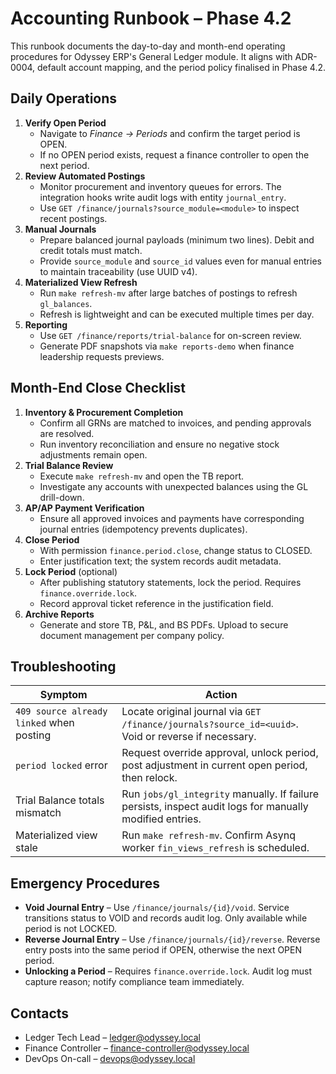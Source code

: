 # Accounting Runbook – Phase 4.2

This runbook documents the day-to-day and month-end operating procedures for Odyssey ERP's General Ledger module. It aligns with ADR-0004, default account mapping, and the period policy finalised in Phase 4.2.

## Daily Operations

1. **Verify Open Period**
   - Navigate to *Finance → Periods* and confirm the target period is OPEN.
   - If no OPEN period exists, request a finance controller to open the next period.
2. **Review Automated Postings**
   - Monitor procurement and inventory queues for errors. The integration hooks write audit logs with entity `journal_entry`.
   - Use `GET /finance/journals?source_module=<module>` to inspect recent postings.
3. **Manual Journals**
   - Prepare balanced journal payloads (minimum two lines). Debit and credit totals must match.
   - Provide `source_module` and `source_id` values even for manual entries to maintain traceability (use UUID v4).
4. **Materialized View Refresh**
   - Run `make refresh-mv` after large batches of postings to refresh `gl_balances`.
   - Refresh is lightweight and can be executed multiple times per day.
5. **Reporting**
   - Use `GET /finance/reports/trial-balance` for on-screen review.
   - Generate PDF snapshots via `make reports-demo` when finance leadership requests previews.

## Month-End Close Checklist

1. **Inventory & Procurement Completion**
   - Confirm all GRNs are matched to invoices, and pending approvals are resolved.
   - Run inventory reconciliation and ensure no negative stock adjustments remain open.
2. **Trial Balance Review**
   - Execute `make refresh-mv` and open the TB report.
   - Investigate any accounts with unexpected balances using the GL drill-down.
3. **AP/AP Payment Verification**
   - Ensure all approved invoices and payments have corresponding journal entries (idempotency prevents duplicates).
4. **Close Period**
   - With permission `finance.period.close`, change status to CLOSED.
   - Enter justification text; the system records audit metadata.
5. **Lock Period** (optional)
   - After publishing statutory statements, lock the period. Requires `finance.override.lock`.
   - Record approval ticket reference in the justification field.
6. **Archive Reports**
   - Generate and store TB, P&L, and BS PDFs. Upload to secure document management per company policy.

## Troubleshooting

| Symptom | Action |
| --- | --- |
| `409 source already linked` when posting | Locate original journal via `GET /finance/journals?source_id=<uuid>`. Void or reverse if necessary. |
| `period locked` error | Request override approval, unlock period, post adjustment in current open period, then relock. |
| Trial Balance totals mismatch | Run `jobs/gl_integrity` manually. If failure persists, inspect audit logs for manually modified entries. |
| Materialized view stale | Run `make refresh-mv`. Confirm Asynq worker `fin_views_refresh` is scheduled. |

## Emergency Procedures

* **Void Journal Entry** – Use `/finance/journals/{id}/void`. Service transitions status to VOID and records audit log. Only available while period is not LOCKED.
* **Reverse Journal Entry** – Use `/finance/journals/{id}/reverse`. Reverse entry posts into the same period if OPEN, otherwise the next OPEN period.
* **Unlocking a Period** – Requires `finance.override.lock`. Audit log must capture reason; notify compliance team immediately.

## Contacts

* Ledger Tech Lead – ledger@odyssey.local
* Finance Controller – finance-controller@odyssey.local
* DevOps On-call – devops@odyssey.local
